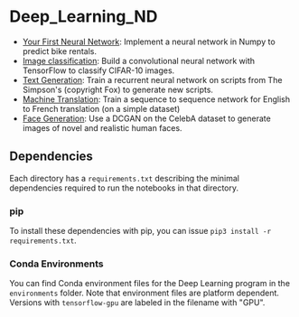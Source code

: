 # Deep_Learning_ND

* [Your First Neural Network](https://github.com/xiaoyifan/Deep_Learning_ND/tree/master/Project-1_DLND-your-first-network): Implement a neural network in Numpy to predict bike rentals.
* [Image classification](https://github.com/xiaoyifan/Deep_Learning_ND/tree/master/Project-2_image_classfication_v2): Build a convolutional neural network with TensorFlow to classify CIFAR-10 images.
* [Text Generation](https://github.com/xiaoyifan/Deep_Learning_ND/tree/master/Project-3_tv-script-generation): Train a recurrent neural network on scripts from The Simpson's (copyright Fox) to generate new scripts.
* [Machine Translation](https://github.com/xiaoyifan/Deep_Learning_ND/tree/master/Project-4_language-translation): Train a sequence to sequence network for English to French translation (on a simple dataset)
* [Face Generation](https://github.com/xiaoyifan/Deep_Learning_ND/tree/master/Project-5_Face_Recognition_Submission): Use a DCGAN on the CelebA dataset to generate images of novel and realistic human faces.


## Dependencies

Each directory has a `requirements.txt` describing the minimal dependencies required to run the notebooks in that directory.

### pip

To install these dependencies with pip, you can issue `pip3 install -r requirements.txt`.


### Conda Environments

You can find Conda environment files for the Deep Learning program in the `environments` folder. Note that environment files are platform dependent. Versions with `tensorflow-gpu` are labeled in the filename with "GPU".
